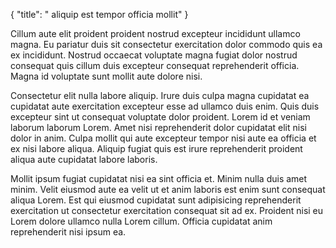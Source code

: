 {
  "title": " aliquip est tempor officia mollit"
}

Cillum aute elit proident proident nostrud excepteur incididunt ullamco magna. Eu pariatur duis sit consectetur exercitation dolor commodo quis ea ex incididunt. Nostrud occaecat voluptate magna fugiat dolor nostrud consequat quis cillum duis excepteur consequat reprehenderit officia. Magna id voluptate sunt mollit aute dolore nisi.

Consectetur elit nulla labore aliquip. Irure duis culpa magna cupidatat ea cupidatat aute exercitation excepteur esse ad ullamco duis enim. Quis duis excepteur sint ut consequat voluptate dolor proident. Lorem id et veniam laborum laborum Lorem. Amet nisi reprehenderit dolor cupidatat elit nisi dolor in anim. Culpa mollit qui aute excepteur tempor nisi aute ea officia et ex nisi labore aliqua. Aliquip fugiat quis est irure reprehenderit proident aliqua aute cupidatat labore laboris.

Mollit ipsum fugiat cupidatat nisi ea sint officia et. Minim nulla duis amet minim. Velit eiusmod aute ea velit ut et anim laboris est enim sunt consequat aliqua Lorem. Est qui eiusmod cupidatat sunt adipisicing reprehenderit exercitation ut consectetur exercitation consequat sit ad ex. Proident nisi eu Lorem dolore ullamco nulla Lorem cillum. Officia cupidatat anim reprehenderit nisi ipsum ea.